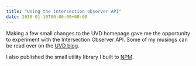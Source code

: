 ```yaml
---
title: "Using the intersection observer API"
date: 2018-01-10T00:00:00+00:00
---
```


Making a few small changes to the UVD homepage gave me the opportunity to experiment with the Intersection Observer API. Some of my musings can be read over on the [UVD blog](https://www.uvd.co.uk/blog/using-intersection-observer-api).

I also published the small utility library I built to [NPM](https://www.npmjs.com/package/view-in).
